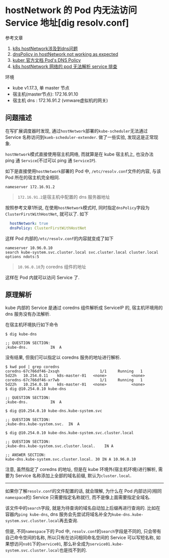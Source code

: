 # hostNetwork 的 Pod 内无法访问 Service 地址[dig resolv.conf]

参考文章

1. [k8s hostNetwork涉及到dns问题](https://linuxeye.com/470.html)
2. [dnsPolicy in hostNetwork not working as expected](https://github.com/kubernetes/kubernetes/issues/87852)
3. [kuber 官方文档 Pod's DNS Policy](https://kubernetes.io/docs/concepts/services-networking/dns-pod-service/#pod-s-dns-policy)
4. [k8s hostNetwork 网络的 pod 无法解析 service 排查](https://blog.csdn.net/a8138/article/details/121184631)

环境

- kube v1.17.3, 单 master 节点
- 宿主机(master节点): 172.16.91.10
- 宿主机 dns : 172.16.91.2 (vmware虚拟机的网关)

## 问题描述

在写扩展调度器时发现, 通过`hostNetwork`部署的`kube-scheduler`无法通过 Service 名称访问到`kueb-scheduler-extender`. 做了一些实验, 发现这是正常现象.

`hostNetwork`模式直接使用宿主机网络, 而就算是在 kube 宿主机上, 也没办法 ping 通 `Service`(不过可以 ping 通 `ServiceIP`).

如下是直接使用`hostNetwork`部署的 Pod 中, `/etc/resolv.conf`文件的内容, 与该 Pod 所在的宿主机完全相同.

```
nameserver 172.16.91.2
```

> `172.16.91.2`是宿主机中配置的 dns 服务器地址

按照参考文章1所说, 在使用`hostNetwork`模式时, 同时指定`dnsPolicy`字段为`ClusterFirstWithHostNet`, 就可以了. 如下

```yaml
  hostNetwork: true
  dnsPolicy: ClusterFirstWithHostNet
```

这样 Pod 内部的`/etc/resolv.conf`的内容就变成了如下

```
nameserver 10.96.0.10
search kube-system.svc.cluster.local svc.cluster.local cluster.local
options ndots:5
```

> `10.96.0.10`为 coredns 组件的地址

这样在 Pod 内就可以访问 Service 了.

## 原理解析

kube 内部的 Service 是通过 coredns 组件解析成 ServiceIP 的, 宿主机环境用的 dns 服务没有办法解析. 

在宿主机环境执行如下命令

```console
$ dig kube-dns

;; QUESTION SECTION:
;kube-dns.			IN	A
```

没有结果, 但我们可以指定以 coredns 服务的地址进行解析.

```console
$ kwd pod | grep coredns
coredns-67c766df46-2xsqh                  1/1     Running   1          5d22h   10.254.0.11    k8s-master-01   <none>           <none>
coredns-67c766df46-xr7wb                  1/1     Running   1          5d22h   10.254.0.10    k8s-master-01   <none>           <none>
$ dig @10.254.0.10 kube-dns

;; QUESTION SECTION:
;kube-dns.			IN	A

$ dig @10.254.0.10 kube-dns.kube-system.svc

;; QUESTION SECTION:
;kube-dns.kube-system.svc.	IN	A

$ dig @10.254.0.10 kube-dns.kube-system.svc.cluster.local

;; QUESTION SECTION:
;kube-dns.kube-system.svc.cluster.local.	IN A

;; ANSWER SECTION:
kube-dns.kube-system.svc.cluster.local.	30 IN A	10.96.0.10
```

注意, 虽然指定了 coredns 的地址, 但是在 kube 环境外(宿主机环境)进行解析, 需要为 Service 名称添加上全部的域名前缀, 默认为`cluster.local`.

------

如果你了解`resolv.conf`的文件配置的话, 就会理解, 为什么在 Pod 内部访问(相同`namespace`的) Service 只需要指定名称就行, 而不是像上面需要指定全域名.

该文件中的`search`字段, 就是为待查询的域名自动加上后缀再进行查询的. 比如在容器内`ping kube-dns`, dns 服务会先尝试将域名补全为`kube-dns.kube-system.svc.cluster.local`再去查询.

但是, 不同`namespace`下的 Pod 中, `resolv.conf`的`search`字段是不同的, 只会带有自己命令空间的名称, 所以只有在访问相同命名空间的 Service 可以写短名称, 如果想访问`ns01`下的`service01`, 那么补全成为`service01.kube-system.svc.cluster.local`也是找不到的.
